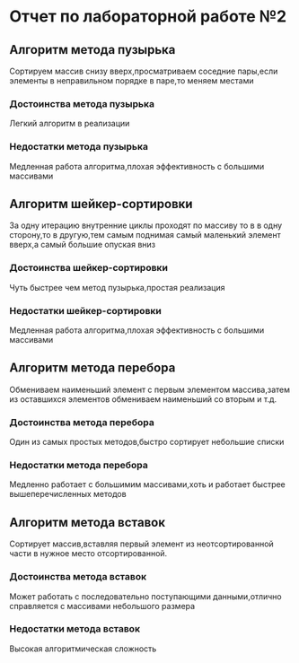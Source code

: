 # Отчет по лабораторной работе №2

## Алгоритм метода пузырька
Сортируем массив снизу вверх,просматриваем соседние пары,если элементы в неправильном порядке в паре,то меняем местами

### Достоинства метода пузырька
Легкий алгоритм в реализации

### Недостатки метода пузырька
Медленная работа алгоритма,плохая эффективность с большими массивами

## Алгоритм шейкер-сортировки
За одну итерацию внутренние циклы проходят по массиву то в в одну сторону,то в другую,тем самым поднимая самый маленький элемент вверх,а самый большие опуская вниз

### Достоинства шейкер-сортировки
Чуть быстрее чем метод пузырька,простая реализация

### Недостатки шейкер-сортировки
Медленная работа алгоритма,плохая эффективность с большими массивами
## Алгоритм метода перебора
Обмениваем наименьший элемент с первым элементом массива,затем из оставшихся элементов обмениваем наименьший со вторым и т.д.

### Достоинства метода перебора
Один из самых простых методов,быстро сортирует небольшие списки

### Недостатки метода перебора
Медленно работает с большимим массивами,хоть и работает быстрее вышеперечисленных методов
## Алгоритм метода вставок
Сортирует массив,вставляя первый элемент из неотсортированной части в нужное место отсортированной.
### Достоинства метода вставок
Может работать с последовательно поступающими данными,отлично справляется с массивами небольшого размера
### Недостатки метода вставок
Высокая алгоритмическая сложность
